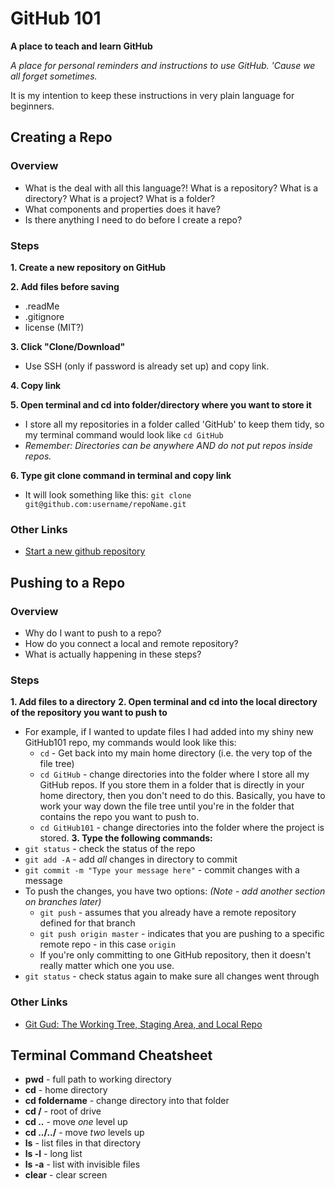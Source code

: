 # GitHub 101
**A place to teach and learn GitHub**

*A place for personal reminders and instructions to use GitHub. 'Cause we all forget sometimes.*

It is my intention to keep these instructions in very plain language for beginners. 

## Creating a Repo
### Overview
- What is the deal with all this language?! What is a repository? What is a directory? What is a project? What is a folder?
- What components and properties does it have?
- Is there anything I need to do before I create a repo?

### Steps
**1. Create a new repository on GitHub**

**2. Add files before saving**
- .readMe
- .gitignore
- license (MIT?)
    
**3. Click "Clone/Download"**
- Use SSH (only if password is already set up) and copy link.

**4. Copy link**

**5. Open terminal and cd into folder/directory where you want to store it**
- I store all my repositories in a folder called 'GitHub' to keep them tidy, so my terminal command would look like `cd GitHub`
- *Remember: Directories can be anywhere AND do not put repos inside repos.*

**6. Type git clone command in terminal and copy link**
- It will look something like this: `git clone git@github.com:username/repoName.git`

### Other Links
- [Start a new github repository](https://kbroman.org/github_tutorial/pages/init.html)

## Pushing to a Repo
### Overview
- Why do I want to push to a repo? 
- How do you connect a local and remote repository?
- What is actually happening in these steps?

### Steps
**1. Add files to a directory**
**2. Open terminal and cd into the local directory of the repository you want to push to** 
- For example, if I wanted to update files I had added into my shiny new GitHub101 repo, my commands would look like this:
    - `cd` - Get back into my main home directory (i.e. the very top of the file tree)
    - `cd GitHub` - change directories into the folder where I store all my GitHub repos. If you store them in a folder that is directly in your home directory, then you don't need to do this. Basically, you have to work your way down the file tree until you're in the folder that contains the repo you want to push to.
    - `cd GitHub101` - change directories into the folder where the project is stored.
**3. Type the following commands:**
- `git status` - check the status of the repo
- `git add -A` - add *all* changes in directory to commit
- `git commit -m "Type your message here"` - commit changes with a message
- To push the changes, you have two options: *(Note - add another section on branches later)*
    - `git push` - assumes that you already have a remote repository defined for that branch
    - `git push origin master` - indicates that you are pushing to a specific remote repo - in this case `origin`
    - If you're only committing to one GitHub repository, then it doesn't really matter which one you use.
- `git status` - check status again to make sure all changes went through
    
### Other Links
- [Git Gud: The Working Tree, Staging Area, and Local Repo](https://medium.com/@lucasmaurer/git-gud-the-working-tree-staging-area-and-local-repo-a1f0f4822018)

## Terminal Command Cheatsheet
- **pwd** - full path to working directory
- **cd** - home directory
- **cd foldername** - change directory into that folder
- **cd /** - root of drive
- **cd ..** - move *one* level up
- **cd ../../** - move *two* levels up
- **ls** - list files in that directory
- **ls -l** - long list
- **ls -a** - list with invisible files
- **clear** - clear screen
